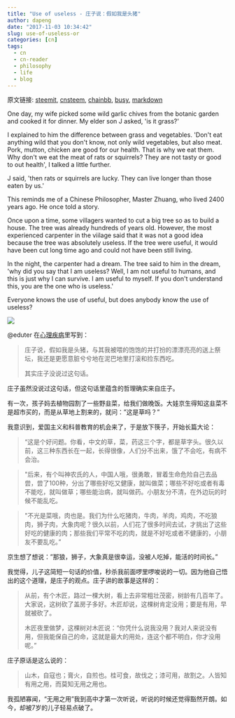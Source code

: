 ```yaml
---
title: "Use of useless - 庄子说：假如我是头猪"
author: dapeng
date: "2017-11-03 10:34:42"
slug: use-of-useless-or
categories: [cn]
tags: 
  - cn
  - cn-reader
  - philosophy
  - life
  - blog
---
```


原文链接: [steemit](https://steemit.com/cn/@dapeng/use-of-useless-or), [cnsteem](https://cnsteem.com/cn/@dapeng/use-of-useless-or), [chainbb](https://chainbb.com/cn/@dapeng/use-of-useless-or), [busy](https://busy.org/cn/@dapeng/use-of-useless-or), [markdown](https://raw.githubusercontent.com/pzhaonet/steem_mirror/master/content/post/use-of-useless-or.md)

One day, my wife picked some wild garlic chives from the botanic garden and cooked it for dinner. My elder son J asked, 'is it grass?'

I explained to him the difference between grass and vegetables. 'Don't eat anything wild that you don't know, not only wild vegetables, but also meat. Pork, mutton, chicken are good for our health. That is why we eat them. Why don't we eat the meat of rats or squirrels? They are not tasty or good to out health', I talked a little further.

J said, 'then rats or squirrels are lucky. They can live longer than those eaten by us.'

This reminds me of a Chinese Philosopher, Master Zhuang, who  lived 2400 years ago. He once told a story.

Once upon a time, some villagers  wanted to cut a big tree so as to build a house. The tree was already hundreds of years old. However, the most experienced carpenter in the viilage said that it was not a good idea because the tree was absolutely useless. If the tree were useful, it would have been cut long time ago and could not have been still living.

In the night, the carpenter had a dream. The tree said to him in the dream, 'why did you say that I am useless? Well, I am not useful to humans, and this is just why I can survive. I am useful to myself. If you don't understand this, you are the one who is useless.'

Everyone knows the use of useful, but does anybody know the use of useless?


![](http://www.publicdomainpictures.net/pictures/200000/nahled/pigs-1478813226qX0.jpg)


@eduter 在[心理疾病](https://cnsteem.com/cn/@eduter/3ey314)里写到：

> 庄子说，假如我是头猪，与其我被喂的饱饱的并打扮的漂漂亮亮的送上祭坛，我还是更愿意脏兮兮地在泥巴地里打滚和捡东西吃。
>
> 其实庄子没说过这句话。

庄子虽然没说过这句话，但这句话里蕴含的哲理确实来自庄子。

有一次，孩子妈去植物园割了一些野韭菜，给我们做晚饭。大娃京生得知这韭菜不是超市买的，而是从草地上割来的，就问：”这是草吗？”

我意识到，爱国主义和科普教育的机会来了，于是放下筷子，开始长篇大论：

>   “这是个好问题。你看，中文的草，菜，药这三个字，都是草字头。很久以前，这三种东西长在一起，长得很像，人们分不出来，饿了不会吃，有病不会治。

>  "后来，有个叫神农氏的人，中国人哦，很勇敢，冒着生命危险自己去品尝，尝了100种，分出了哪些好吃又健康，就叫做菜；哪些不好吃或者有毒不能吃，就叫做草；哪些能治病，就叫做药。小朋友分不清，在外边玩的时候不能乱吃。

> "不光是菜哦，肉也是。我们为什么吃猪肉，牛肉，羊肉，鸡肉，不吃狼肉，狮子肉，大象肉呢？很久以前，人们花了很多时间去试，才挑出了这些好吃的健康的肉；那些我们平常不吃的肉，就是不好吃或者不健康的，小朋友不要乱吃。”

京生想了想说：”那狼，狮子，大象真是很幸运，没被人吃掉，能活的时间长。”

我觉得，儿子这简短一句话的价值，秒杀我前面啰里啰唆说的一切。因为他自己悟出的这个道理，是庄子的观点。庄子讲的故事是这样的：

>  从前，有个木匠，路过一棵大树，看上去非常粗壮茂密，树龄有几百年了。大家说，这树砍了盖房子多好。木匠却说，这棵树肯定没用；要是有用，早就被砍了。
>
> 木匠夜里做梦，这棵树对木匠说：“你凭什么说我没用？我对人来说没有用，但我能保自己的命，这就是最大的用处，连这个都不明白，你才没用呢。”

庄子原话是这么说的：

> 山木，自寇也；膏火，自煎也。桂可食，故伐之；漆可用，故割之。人皆知有用之用，而莫知无用之用也。

我孤陋寡闻，“无用之用”我到高中才第一次听说，听说的时候还觉得豁然开朗。如今，却被7岁的儿子轻易点破了。
